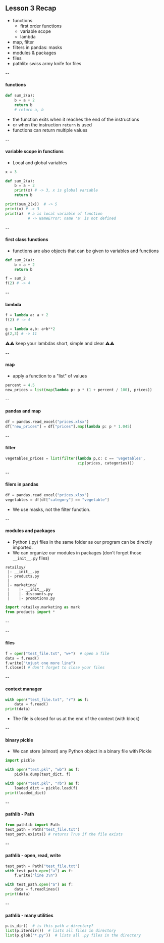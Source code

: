 
<!-- .slide: id="lesson3_recap" data-background="coral"-->


## Lesson 3 Recap

- functions
  - first order functions
  - variable scope
  - lambda
- map, filter
- filters in pandas: masks
- modules & packages
- files
- pathlib: swiss army knife for files

--

#### functions

```python
def sum_2(a):
    b = a + 2
    return b
    # return a, b
```

- the function exits when it reaches the end of the instructions
- or when the instruction ``return`` is used
- functions can return multiple values


--

#### variable scope in functions

- Local and global variables

```python
x = 3

def sum_2(a):
    b = a + 2
    print(x) # -> 3, x is global variable
    return b

print(sum_2(x))  # -> 5
print(x) # -> 3
print(a)  # a is local variable of function 
          # -> NameError: name 'a' is not defined
```

--

#### first class functions

- functions are also objects that can be given to variables and functions

```python
def sum_2(a):
    b = a + 2
    return b

f = sum_2
f(2) # -> 4
```

--

#### lambda

```python
f = lambda a: a + 2
f(2) # -> 4

g = lambda a,b: a+b**2
g(2,3) # -> 11
```

⚠️⚠️ keep your lambdas short, simple and clear ⚠️⚠️

--

#### map

- apply a function to a "list" of values

```python
percent = 4.5
new_prices = list(map(lambda p: p * (1 + percent / 100), prices))
```

--

#### pandas and map

```python
df = pandas.read_excel("prices.xlsx")
df["new_prices"] = df["prices"].map(lambda p: p * 1.045)
```

--

#### filter

```python
vegetables_prices = list(filter(lambda p,c: c == 'vegetables',
                                zip(prices, categories)))
```

--

#### filers in pandas

```python
df = pandas.read_excel("prices.xlsx")
vegetables = df[df["category"] == "vegetable"]
```

- We use masks, not the filter function.

--

#### modules and packages

- Python (.py) files in the same folder as our program can be directly imported.
- We can organize our modules in packages (don't forget those `__init__.py` files)

```text
retailxy/
 |- __init__.py
 |- products.py
 |
 |- marketing/
 |    |- __init__.py
 |    |- discounts.py
 |    |- promotions.py
```

```python
import retailxy.marketing as mark
from products import *
```

--

--

#### files

```python
f = open("test_file.txt", "w+")  # open a file
data = f.read()
f.write("\njust one more line")
f.close() # don't forget to close your files
```

--

#### context manager

```python
with open("test_file.txt", "r") as f:
    data = f.read()
print(data)
```

- The file is closed for us at the end of the context (with block)

--

#### binary pickle

- We can store (almost) any Python object in a binary file with Pickle


```python
import pickle

with open("test.pkl", "wb") as f:
    pickle.dump(test_dict, f)

with open("test.pkl", "rb") as f:
    loaded_dict = pickle.load(f)
print(loaded_dict)
```

--

#### pathlib - Path

```python
from pathlib import Path
test_path = Path("test_file.txt")
test_path.exists() # returns True if the file exists
```

--

#### pathlib - open, read, write

```python
test_path = Path("test_file.txt")
with test_path.open("a") as f:
    f.write("line 3\n")

with test_path.open("a") as f:
    data = f.readlines()
print(data)
```

--

#### pathlib - many utilities

```python
p.is_dir()  # is this path a directory?
list(p.iterdir())  # lists all files in directory
list(p.glob("*.py"))  # lists all .py files in the directory
```




